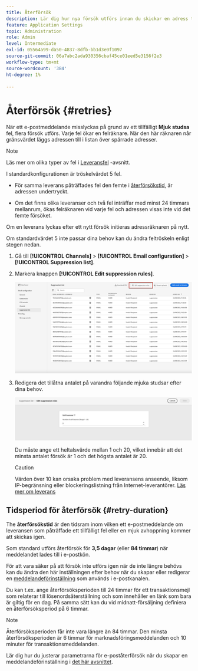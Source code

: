 ```yaml
---
title: Återförsök
description: Lär dig hur nya försök utförs innan du skickar en adress till listan över inaktiveringar
feature: Application Settings
topic: Administration
role: Admin
level: Intermediate
exl-id: 05564a99-da50-4837-8dfb-bb1d3e0f1097
source-git-commit: 06a7abc2ada930356cbaf45ce01eed5e3156f2e3
workflow-type: tm+mt
source-wordcount: '384'
ht-degree: 1%

---
```


# Återförsök {#retries}

När ett e-postmeddelande misslyckas på grund av ett tillfälligt **Mjuk studsa** fel, flera försök utförs. Varje fel ökar en felräknare. När den här räknaren når gränsvärdet läggs adressen till i listan över spärrade adresser.

>[!NOTE]
>
>Läs mer om olika typer av fel i [Leveransfel](../messages/suppression-list.md#delivery-failures) -avsnitt.

I standardkonfigurationen är tröskelvärdet 5 fel.

* För samma leverans påträffades fel den femte i [återförsökstid](#retry-duration), är adressen undertryckt.

* Om det finns olika leveranser och två fel inträffar med minst 24 timmars mellanrum, ökas felräknaren vid varje fel och adressen visas inte vid det femte försöket.

Om en leverans lyckas efter ett nytt försök initieras adressräknaren på nytt.

Om standardvärdet 5 inte passar dina behov kan du ändra feltröskeln enligt stegen nedan.

1. Gå till **[!UICONTROL Channels]** > **[!UICONTROL Email configuration]** > **[!UICONTROL Suppression list]**.

1. Markera knappen **[!UICONTROL Edit suppression rules]**.

   ![](../assets/suppression-list-edit-retries.png)

1. Redigera det tillåtna antalet på varandra följande mjuka studsar efter dina behov.

   ![](../assets/suppression-list-edit-soft-bounces.png)

   Du måste ange ett heltalsvärde mellan 1 och 20, vilket innebär att det minsta antalet försök är 1 och det högsta antalet är 20.

   >[!CAUTION]
   >
   >Värden över 10 kan orsaka problem med leveransens anseende, liksom IP-begränsning eller blockeringslistning från Internet-leverantörer. [Läs mer om leverans](../messages/deliverability.md)

## Tidsperiod för återförsök {#retry-duration}

The **återförsökstid** är den tidsram inom vilken ett e-postmeddelande om leveransen som påträffade ett tillfälligt fel eller en mjuk avhoppning kommer att skickas igen.

Som standard utförs återförsök för **3,5 dagar** (eller **84 timmar**) när meddelandet lades till i e-postkön.

För att vara säker på att försök inte utförs igen när de inte längre behövs kan du ändra den här inställningen efter behov när du skapar eller redigerar en [meddelandeförinställning](message-presets.md) som används i e-postkanalen.

Du kan t.ex. ange återförsöksperioden till 24 timmar för ett transaktionsmejl som relaterar till lösenordsåterställning och som innehåller en länk som bara är giltig för en dag. På samma sätt kan du vid midnatt-försäljning definiera en återförsöksperiod på 6 timmar.

>[!NOTE]
>
>Återförsöksperioden får inte vara längre än 84 timmar. Den minsta återförsöksperioden är 6 timmar för marknadsföringsmeddelanden och 10 minuter för transaktionsmeddelanden.

Lär dig hur du justerar parametrarna för e-poståterförsök när du skapar en meddelandeförinställning i [det här avsnittet](message-presets.md#create-message-preset).

